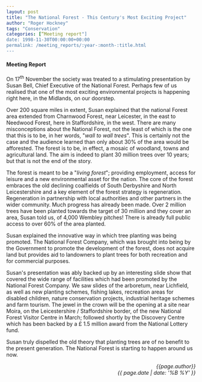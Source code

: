 ```yaml
---
layout: post
title: "The National Forest - This Century's Most Exciting Project"
author: "Roger Hockney"
tags: "Conservation"
categories: [“Meeting report"]
date: 1998-11-30T00:00:00+00:00
permalink: /meeting_reports/:year-:month-:title.html
---
```

#### Meeting Report ####

On 17<sup>th</sup> November the society was treated to a stimulating presentation by Susan Bell, Chief Executive of the National Forest. Perhaps few of us realised that one of the most exciting environmental projects is happening right here, in the Midlands, on our doorstep. 

Over 200 square miles in extent, Susan explained that the national Forest area extended from Charnwood Forest, near Leicester, in the east to Needwood Forest, here in Staffordshire, in the west. There are many misconceptions about the National Forest, not the least of which is the one that this is to be, in her words, "*wall to wall trees*". This is certainly not the case and the audience learned than only about 30% of the area would be afforested. The forest is to be, in effect, a mosaic of woodland, towns and agricultural land. The aim is indeed to plant 30 million trees over 10 years; but that is not the end of the story. 

The forest is meant to be a "*living forest*"; providing employment, access for leisure and a new environmental asset for the nation. The core of the forest embraces the old declining coalfields of South Derbyshire and North Leicestershire and a key element of the forest strategy is regeneration. Regeneration in partnership with local authorities and other partners in the wider community. Much progress has already been made. Over 2 million trees have been planted towards the target of 30 million and they cover an area, Susan told us, of 4,000 Wembley pitches! There is already full public access to over 60% of the area planted. 

Susan explained the innovative way in which tree planting was being promoted. The National Forest Company, which was brought into being by the Government to promote the development of the forest, does not acquire land but provides aid to landowners to plant trees for both recreation and for commercial purposes. 

Susan's presentation was ably backed up by an interesting slide show that covered the wide range of facilities which had been promoted by the National Forest Company. We saw slides of the arboretum, near Lichfield, as well as new planting schemes, fishing lakes, recreation areas for disabled children, nature conservation projects, industrial heritage schemes and farm tourism. The jewel in the crown will be the opening at a site near Moira, on the Leicestershire / Staffordshire border, of the new National Forest Visitor Centre in March; followed shortly by the Discovery Centre which has been backed by a £ 1.5 million award from the National Lottery fund. 

Susan truly dispelled the old theory that planting trees are of no benefit to the present generation. The National Forest is starting to happen around us now. 

<p align="right"><i> {{page.author}} <br> {{ page.date | date: '%B %Y' }} </i></p>
